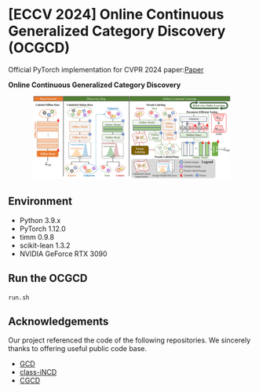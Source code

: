 # [ECCV 2024] Online Continuous Generalized Category Discovery (OCGCD)

Official PyTorch implementation for CVPR 2024 paper:[Paper](https://arxiv.org/abs/2408.13492)

**Online Continuous Generalized Category Discovery** 
<!-- ![Main_Figure](figure/Main_Figure.png) -->
<p align="center"><img src="Main_figure.jpg" width="80%" height="80%"/>


## Environment

- Python 3.9.x
- PyTorch 1.12.0
- timm 0.9.8
- scikit-lean 1.3.2
- NVIDIA GeForce RTX 3090


## Run the OCGCD

    run.sh


## Acknowledgements

Our project referenced the code of the following repositories.
We sincerely thanks to offering useful public code base.
-   [GCD](https://github.com/sgvaze/generalized-category-discovery)
-   [class-iNCD](https://github.com/OatmealLiu/class-iNCD)
-   [CGCD](https://github.com/Hy2MK/CGCD/tree/main)
